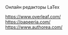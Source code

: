 Онлайн редакторы LaTex

https://www.overleaf.com/<br>
https://papeeria.com/<br>
https://www.authorea.com/<br>

